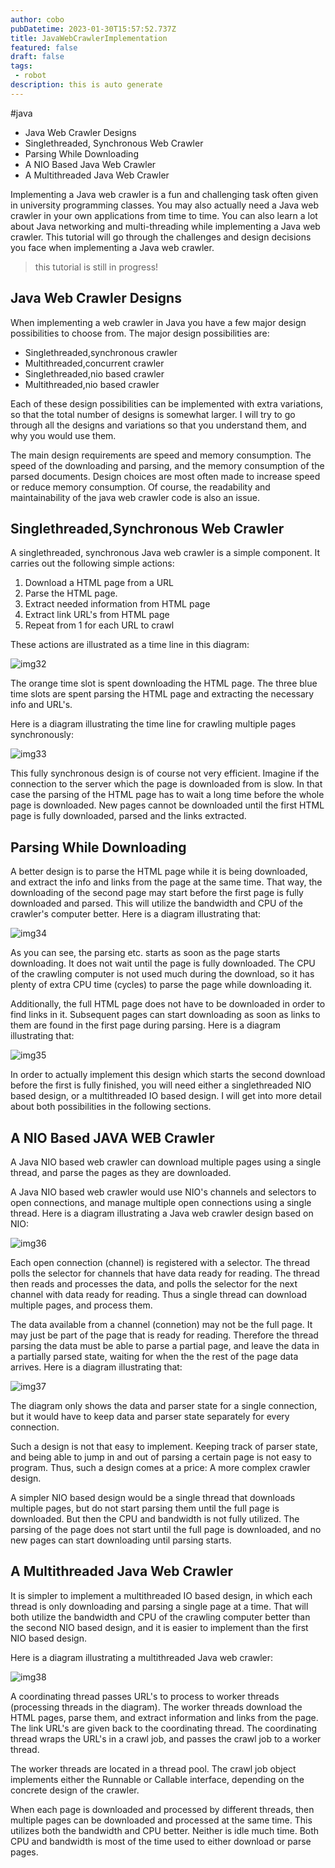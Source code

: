 ```yaml
---
author: cobo
pubDatetime: 2023-01-30T15:57:52.737Z
title: JavaWebCrawlerImplementation
featured: false
draft: false
tags:
 - robot
description: this is auto generate
---
```

#java

- Java Web Crawler Designs
- Singlethreaded, Synchronous Web Crawler
- Parsing While Downloading
- A NIO Based Java Web Crawler
- A Multithreaded Java Web Crawler

Implementing a Java web crawler is a fun and challenging task often given in university programming classes. You may also actually need a Java web crawler in your own applications from time to time. You can also learn a lot about Java networking and multi-threading while implementing a Java web crawler. This tutorial will go through the challenges and design decisions you face when implementing a Java web crawler.
> this tutorial is still in progress!

## Java Web Crawler Designs
When implementing a web crawler in Java you have a few major design possibilities to choose from. The major design possibilities are:
- Singlethreaded,synchronous crawler
- Multithreaded,concurrent crawler
- Singlethreaded,nio based crawler
- Multithreaded,nio based crawler

Each of these design possibilities can be implemented with extra variations, so that the total number of designs is somewhat larger. I will try to go through all the designs and variations so that you understand them, and why you would use them.

The main design requirements are speed and memory consumption. The speed of the downloading and parsing, and the memory consumption of the parsed documents. Design choices are most often made to increase speed or reduce memory consumption. Of course, the readability and maintainability of the java web crawler code is also an issue.

## Singlethreaded,Synchronous Web Crawler
A singlethreaded, synchronous Java web crawler is a simple component. It carries out the following simple actions:
1. Download a HTML page from a URL
2. Parse the HTML page.
3. Extract needed information from HTML page
4. Extract link URL's from HTML page
5. Repeat from 1 for each URL to crawl

These actions are illustrated as a time line in this diagram:

![img32](@assets/images/img32.png)

The orange time slot is spent downloading the HTML page. The three blue time slots are spent parsing the HTML page and extracting the necessary info and URL's.

Here is a diagram illustrating the time line for crawling multiple pages synchronously:

![img33](@assets/images/img33.png)


This fully synchronous design is of course not very efficient. Imagine if the connection to the server which the page is downloaded from is slow. In that case the parsing of the HTML page has to wait a long time before the whole page is downloaded. New pages cannot be downloaded until the first HTML page is fully downloaded, parsed and the links extracted.

## Parsing While Downloading
A better design is to parse the HTML page while it is being downloaded, and extract the info and links from the page at the same time. That way, the downloading of the second page may start before the first page is fully downloaded and parsed. This will utilize the bandwidth and CPU of the crawler's computer better. Here is a diagram illustrating that:

![img34](@assets/images/img34.png)


As you can see, the parsing etc. starts as soon as the page starts downloading. It does not wait until the page is fully downloaded. The CPU of the crawling computer is not used much during the download, so it has plenty of extra CPU time (cycles) to parse the page while downloading it.

Additionally, the full HTML page does not have to be downloaded in order to find links in it. Subsequent pages can start downloading as soon as links to them are found in the first page during parsing. Here is a diagram illustrating that:

![img35](@assets/images/img35.png)


In order to actually implement this design which starts the second download before the first is fully finished, you will need either a singlethreaded NIO based design, or a multithreaded IO based design. I will get into more detail about both possibilities in the following sections.

## A NIO Based JAVA WEB Crawler
A Java NIO based web crawler can download multiple pages using a single thread, and parse the pages as they are downloaded.

A Java NIO based web crawler would use NIO's channels and selectors to open connections, and manage multiple open connections using a single thread. Here is a diagram illustrating a Java web crawler design based on NIO:

![img36](@assets/images/img36.png)

Each open connection (channel) is registered with a selector. The thread polls the selector for channels that have data ready for reading. The thread then reads and processes the data, and polls the selector for the next channel with data ready for reading. Thus a single thread can download multiple pages, and process them.

The data available from a channel (connetion) may not be the full page. It may just be part of the page that is ready for reading. Therefore the thread parsing the data must be able to parse a partial page, and leave the data in a partially parsed state, waiting for when the the rest of the page data arrives. Here is a diagram illustrating that:

![img37](@assets/images/img37.png)

The diagram only shows the data and parser state for a single connection, but it would have to keep data and parser state separately for every connection.

Such a design is not that easy to implement. Keeping track of parser state, and being able to jump in and out of parsing a certain page is not easy to program. Thus, such a design comes at a price: A more complex crawler design.

A simpler NIO based design would be a single thread that downloads multiple pages, but do not start parsing them until the full page is downloaded. But then the CPU and bandwidth is not fully utilized. The parsing of the page does not start until the full page is downloaded, and no new pages can start downloading until parsing starts.

## A Multithreaded Java Web Crawler
It is simpler to implement a multithreaded IO based design, in which each thread is only downloading and parsing a single page at a time. That will both utilize the bandwidth and CPU of the crawling computer better than the second NIO based design, and it is easier to implement than the first NIO based design.

Here is a diagram illustrating a multithreaded Java web crawler:

![img38](@assets/images/img38.png)

A coordinating thread passes URL's to process to worker threads (processing threads in the diagram). The worker threads download the HTML pages, parse them, and extract information and links from the page. The link URL's are given back to the coordinating thread. The coordinating thread wraps the URL's in a crawl job, and passes the crawl job to a worker thread.

The worker threads are located in a thread pool. The crawl job object implements either the Runnable or Callable interface, depending on the concrete design of the crawler.

When each page is downloaded and processed by different threads, then multiple pages can be downloaded and processed at the same time. This utilizes both the bandwidth and CPU better. Neither is idle much time. Both CPU and bandwidth is most of the time used to either download or parse pages.
